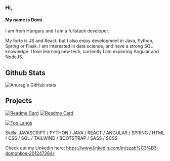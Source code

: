 ### Hi,
#### My name is Domi.

I am from Hungary and I am a fullstack developer. 

My forte is JS and React, but I also enjoy development in Java, Python, Spring or Flask. I am interested in data science, and have a strong SQL knowledge. I  love learning new tech, currently I am exploring Angular and NodeJS.


Github Stats
---
![Anurag's GitHub stats](https://github-readme-stats.vercel.app/api?username=domonkos97&show_icons=true&theme=radical)

Projects
---
[![Readme Card](https://github-readme-stats.vercel.app/api/pin/?username=domonkos97&repo=philosophy-reads-1.0)](https://github.com/anuraghazra/github-readme-stats)
[![Readme Card](https://github-readme-stats.vercel.app/api/pin/?username=abukfa97&repo=TransactStat)](https://github.com/anuraghazra/github-readme-stats)

[![Top Langs](https://github-readme-stats.vercel.app/api/top-langs/?username=domonkos97&layout=compact)](https://github.com/anuraghazra/github-readme-stats)

Skills: JAVASCRIPT / PYTHON / JAVA / REACT / ANGULAR / SPRING / HTML / CSS / SQL / TAILWIND / BOOTSTRAP / SASS / SCSS
  
Check out my LinkedIn here: https://www.linkedin.com/in/szab%C3%B3-domonkos-201247264/
  
  
